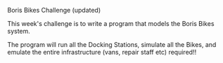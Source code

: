 Boris Bikes Challenge (updated)

This week's challenge is to write a program that models the Boris Bikes system.

The program will run all the Docking Stations, simulate all the Bikes, and emulate the entire infrastructure (vans, repair staff etc) required!!
